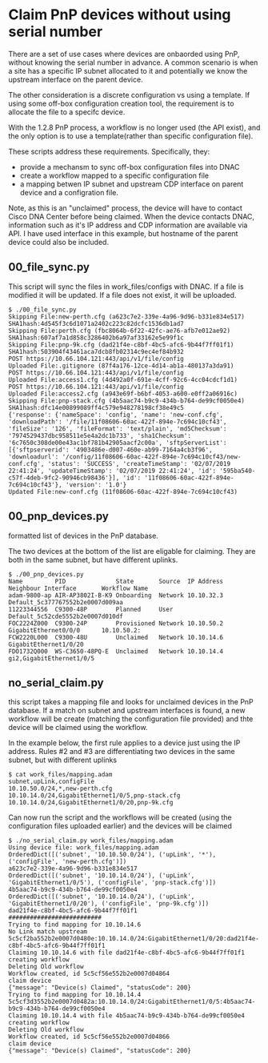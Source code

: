 # Claim PnP devices without using serial number
There are a set of use cases where devices are onbaorded using PnP, without knowing the serial number in advance.
A common scenario is when a site has a specific IP subnet allocated to it and potentially we know the upstream interface on the parent device.

The other consideration is a discrete configuration vs using a template.  If using some off-box configuration creation tool, the requirement is 
to allocate the file to a specifc device.

With the 1.2.8 PnP process, a workflow is no longer used (the API exist), and the only option is to use a template(rather than specific configuration file).

These scripts address these requirements.  Specifically, they:
- provide a mechansm to sync off-box configuration files into DNAC
- create a workflow mapped to a specific configuration file
- a mapping betwen IP subnet and upstream CDP interface on parent device and a configration file.

Note, as this is an "unclaimed" process, the device will have to contact Cisco DNA Center before being claimed.  When the device
contacts DNAC, information such as it's IP address and CDP information are available via API.  I have used interface in this 
example, but hostname of the parent device could also be included.

## 00_file_sync.py
This script will sync the files in work_files/configs with DNAC.  If a file is modified it will be updated. 
If a file does not exist, it will be uploaded.

```buildoutcfg
$ ./00_file_sync.py 
Skipping File:new-perth.cfg (a623c7e2-339e-4a96-9d96-b331e834e517) SHA1hash:4d545f3c6d1071a2402c223c82dcfc1536db1ad7
Skipping File:perth.cfg (fbc8064b-6f22-42fc-ae76-afb7e012ae92) SHA1hash:607af7a1d858c3286402b6a97af33162e5e99f1c
Skipping File:pnp-9k.cfg (dad21f4e-c8bf-4bc5-afc6-9b44f7ff01f1) SHA1hash:503904f43461aca7dcb8fb02314c9ec4ef84b932
POST https://10.66.104.121:443/api/v1/file/config
Uploaded File:.gitignore (87f4a176-12ce-4d14-ab1a-480137a3da91)
POST https://10.66.104.121:443/api/v1/file/config
Uploaded File:access1.cfg (4d492a0f-691e-4cff-92c6-4cc04cdcf1d1)
POST https://10.66.104.121:443/api/v1/file/config
Uploaded File:access2.cfg (a943e69f-b6bf-4053-a600-e0ff2a06916c)
Skipping File:pnp-stack.cfg (4b5aac74-b9c9-434b-b764-de99cf0050e4) SHA1hash:dfc14e00899089ff4c579e948278198cf38e49c5
{'response': {'nameSpace': 'config', 'name': 'new-conf.cfg', 'downloadPath': '/file/11f08606-60ac-422f-894e-7c694c10cf43', 'fileSize': '126', 'fileFormat': 'text/plain', 'md5Checksum': '7974529437dbc958511e5e4a2dc1b733', 'sha1Checksum': '6c7650c308de00e43ac1bf781b42905aacf2c00a', 'sftpServerList': [{'sftpserverid': '4903486e-d007-460e-ab99-7164a4cb3f96', 'downloadurl': '/config/11f08606-60ac-422f-894e-7c694c10cf43/new-conf.cfg', 'status': 'SUCCESS', 'createTimeStamp': '02/07/2019 22:41:24', 'updateTimeStamp': '02/07/2019 22:41:24', 'id': '595ba540-c57f-4deb-9fc2-90946cb98436'}], 'id': '11f08606-60ac-422f-894e-7c694c10cf43'}, 'version': '1.0'}
Updated File:new-conf.cfg (11f08606-60ac-422f-894e-7c694c10cf43)
```
## 00_pnp_devices.py
formatted list of devices in the PnP database. 
 
 The two devices at the bottom of the list are eligable for claiming.  They are both in the same subnet, but have different uplinks.
```buildoutcfg
$ ./00_pnp_devices.py 
Name         PID              State       Source  IP Address      Neighbour Interface       Workflow Name             
adam-9800-ap AIR-AP3802I-B-K9 Onboarding  Network 10.10.32.3                                Default_5c377767552b2e0007d009aa
11223344556  C9300-48P        Planned     User                                              Default_5c52cde5552b2e0007d010df
FOC2224Z000  C9300-24P        Provisioned Network 10.10.50.2      GigabitEthernet0/0/0      10.10.50.2:               
FCW2220L000  C9300-48U        Unclaimed   Network 10.10.14.6      GigabitEthernet1/0/20                               
FDO1732Q000  WS-C3650-48PQ-E  Unclaimed   Network 10.10.14.4      gi2,GigabitEthernet1/0/5 
```
## no_serial_claim.py
this script takes a mapping file and looks for unclaimed devices in the PnP database.  If a match on subnet and upstream interfaces is found,
a new workflow will be create (matching the configuration file provided) and thte device will be claimed using the workflow.

In the example below, the first rule applies to a device just using the IP address.  Rules #2 and #3 are differentiating two devices in the same
subnet, but with different uplinks
```buildoutcfg
$ cat work_files/mapping.adam 
subnet,upLink,configFile
10.10.50.0/24,*,new-perth.cfg
10.10.14.0/24,GigabitEthernet1/0/5,pnp-stack.cfg
10.10.14.0/24,GigabitEthernet1/0/20,pnp-9k.cfg

```

Can now run the script and the workflows will be created (using the configuration files uploaded earlier) and the devices will be claimed
```buildoutcfg
$ ./no_serial_claim.py work_files/mapping.adam 
Using device file: work_files/mapping.adam
OrderedDict([('subnet', '10.10.50.0/24'), ('upLink', '*'), ('configFile', 'new-perth.cfg')])
a623c7e2-339e-4a96-9d96-b331e834e517
OrderedDict([('subnet', '10.10.14.0/24'), ('upLink', 'GigabitEthernet1/0/5'), ('configFile', 'pnp-stack.cfg')])
4b5aac74-b9c9-434b-b764-de99cf0050e4
OrderedDict([('subnet', '10.10.14.0/24'), ('upLink', 'GigabitEthernet1/0/20'), ('configFile', 'pnp-9k.cfg')])
dad21f4e-c8bf-4bc5-afc6-9b44f7ff01f1
##########################
Trying to find mapping for 10.10.14.6
No Link match upstream
5c5cf2ba552b2e0007d0480e:10.10.14.0/24:GigabitEthernet1/0/20:dad21f4e-c8bf-4bc5-afc6-9b44f7ff01f1
Claiming 10.10.14.6 with file dad21f4e-c8bf-4bc5-afc6-9b44f7ff01f1
creating workflow
Deleting Old workflow
Workflow created, id 5c5cf56e552b2e0007d04864
claim device
{"message": "Device(s) Claimed", "statusCode": 200}
Trying to find mapping for 10.10.14.4
5c5cf3d3552b2e0007d0482a:10.10.14.0/24:GigabitEthernet1/0/5:4b5aac74-b9c9-434b-b764-de99cf0050e4
Claiming 10.10.14.4 with file 4b5aac74-b9c9-434b-b764-de99cf0050e4
creating workflow
Deleting Old workflow
Workflow created, id 5c5cf56e552b2e0007d04866
claim device
{"message": "Device(s) Claimed", "statusCode": 200}

```